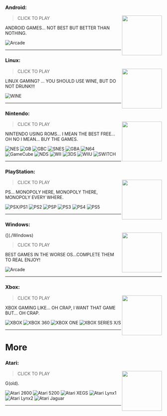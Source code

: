 ### Android:
[<img 
  src="https://img.icons8.com/color/128/android-os.png"
  width="128"
  align="right"
/>](./Android)
> CLICK TO PLAY

ANDROID GAMES... NOT BEST BUT BETTER THAN NOTHING.

![Arcade](https://img.shields.io/badge/Arcade-gold)

- - -
### Linux:
[<img 
  src="https://img.icons8.com/color/128/linux.png"
  width="128"
  align="right"
/>](./Linux)
> CLICK TO PLAY

LINUX GAMING?
... YOU SHOULD USE WINE, BUT DO NOT DRUNK!!!

![WINE](https://img.shields.io/badge/WINE-purple)

- - -
### Nintendo:
[<img 
  src="https://img.icons8.com/color/128/nintendo.png"
  width="128"
  align="right"
/>](./Nintendo)
> CLICK TO PLAY

NINTENDO USING ROMS... I MEAN THE BEST FREE... OH NO I MEAN... BUY THE GAMES.

![NES](https://img.shields.io/badge/NES-gold)
![GB](https://img.shields.io/badge/GB-gold)
![GBC](https://img.shields.io/badge/GBC-gold)
![SNES](https://img.shields.io/badge/SNES-gold)
![GBA](https://img.shields.io/badge/GBA-gold)
![N64](https://img.shields.io/badge/N64-gold)
![GameCube](https://img.shields.io/badge/GameCube-gold)
![NDS](https://img.shields.io/badge/NDS-gold)
![WII](https://img.shields.io/badge/WII-gold)
![3DS](https://img.shields.io/badge/3DS-gold)
![WIIU](https://img.shields.io/badge/WIIU-gold)
![SWITCH](https://img.shields.io/badge/SWITCH-gold)

- - -
### PlayStation:
[<img 
  src="https://img.icons8.com/color/128/play-station.png"
  width="128"
  align="right"
/>](./PlayStation)
> CLICK TO PLAY

PS... MONOPOLY HERE, MONOPOLY THERE, MONOPOLY EVERY WHERE.

![PSX/PS1](https://img.shields.io/badge/PSX%2fPS1-gold)
![PS2](https://img.shields.io/badge/PS2-gold)
![PSP](https://img.shields.io/badge/PSP-gold)
![PS3](https://img.shields.io/badge/PS3-gold)
![PS4](https://img.shields.io/badge/PS4-gold)
![PS5](https://img.shields.io/badge/PS5-gold)

- - -
### Windows:
(<img 
  src="https://img.icons8.com/color/128/windows-11.png"
  width="128"
  align="right"
/>](./Windows)
> CLICK TO PLAY

BEST GAMES IN THE WORSE OS...COMPLETE THEM TO REAL ENJOY!

![Arcade](https://img.shields.io/badge/Arcade-gold)

- - -
### Xbox:
[<img 
  src="https://img.icons8.com/color/128/xbox.png"
  width="128"
  align="right"
/>](./Xbox)
> CLICK TO PLAY

XBOX GAMING LIKE... OH CRAP, I WANT THAT GAME BUT... OH CRAP.

![XBOX](https://img.shields.io/badge/XBOX-gold)
![XBOX 360](https://img.shields.io/badge/XBOX_360-gold)
![XBOX ONE](https://img.shields.io/badge/XBOX_ONE-gold)
![XBOX SERIES X/S](https://img.shields.io/badge/XBOX_SERIEES_X%2fS-gold)

- - -

# More
### Atari:
[<img 
  src="https://img.icons8.com/color/128/atari-2600.png"
  width="128"
  align="right"
/>](./More/Atari)
> CLICK TO PLAY

G(old).

![Atari 2600](https://img.shields.io/badge/Atari_2600-gold)
![Atari 5200](https://img.shields.io/badge/Atari_5200-gold)
![Atari XEGS](https://img.shields.io/badge/Atari_XEGS-gold)
![Atari Lynx1](https://img.shields.io/badge/Atari_Lynx1-gold)
![Atari Lynx2](https://img.shields.io/badge/Atari_Lynx2-gold)
![Atari Jaguar](https://img.shields.io/badge/Atari_Jaguar-gold)
- - -
